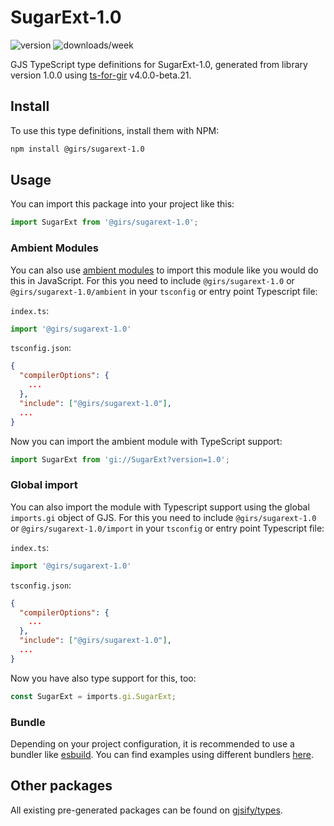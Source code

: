 
# SugarExt-1.0

![version](https://img.shields.io/npm/v/@girs/sugarext-1.0)
![downloads/week](https://img.shields.io/npm/dw/@girs/sugarext-1.0)


GJS TypeScript type definitions for SugarExt-1.0, generated from library version 1.0.0 using [ts-for-gir](https://github.com/gjsify/ts-for-gir) v4.0.0-beta.21.


## Install

To use this type definitions, install them with NPM:
```bash
npm install @girs/sugarext-1.0
```

## Usage

You can import this package into your project like this:
```ts
import SugarExt from '@girs/sugarext-1.0';
```

### Ambient Modules

You can also use [ambient modules](https://github.com/gjsify/ts-for-gir/tree/main/packages/cli#ambient-modules) to import this module like you would do this in JavaScript.
For this you need to include `@girs/sugarext-1.0` or `@girs/sugarext-1.0/ambient` in your `tsconfig` or entry point Typescript file:

`index.ts`:
```ts
import '@girs/sugarext-1.0'
```

`tsconfig.json`:
```json
{
  "compilerOptions": {
    ...
  },
  "include": ["@girs/sugarext-1.0"],
  ...
}
```

Now you can import the ambient module with TypeScript support: 

```ts
import SugarExt from 'gi://SugarExt?version=1.0';
```

### Global import

You can also import the module with Typescript support using the global `imports.gi` object of GJS.
For this you need to include `@girs/sugarext-1.0` or `@girs/sugarext-1.0/import` in your `tsconfig` or entry point Typescript file:

`index.ts`:
```ts
import '@girs/sugarext-1.0'
```

`tsconfig.json`:
```json
{
  "compilerOptions": {
    ...
  },
  "include": ["@girs/sugarext-1.0"],
  ...
}
```

Now you have also type support for this, too:

```ts
const SugarExt = imports.gi.SugarExt;
```

### Bundle

Depending on your project configuration, it is recommended to use a bundler like [esbuild](https://esbuild.github.io/). You can find examples using different bundlers [here](https://github.com/gjsify/ts-for-gir/tree/main/examples).

## Other packages

All existing pre-generated packages can be found on [gjsify/types](https://github.com/gjsify/types).

